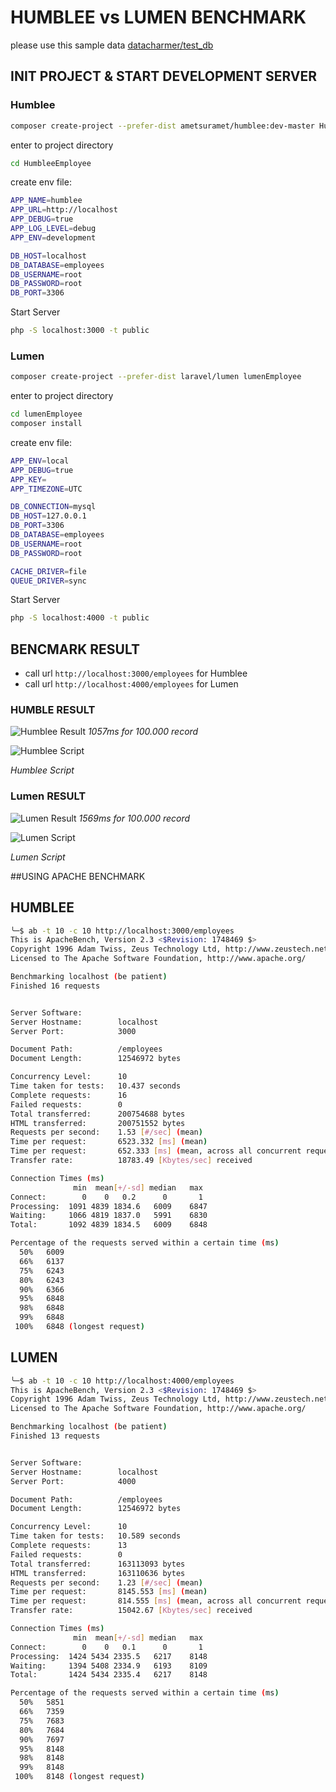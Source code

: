# HUMBLEE vs LUMEN BENCHMARK
please use this sample data [datacharmer/test_db](https://github.com/datacharmer/test_db)

## INIT PROJECT & START DEVELOPMENT SERVER
### Humblee
```bash
composer create-project --prefer-dist ametsuramet/humblee:dev-master HumbleeEmployee
```
enter to project directory
```bash
cd HumbleeEmployee
```
create env file:
```bash
APP_NAME=humblee
APP_URL=http://localhost
APP_DEBUG=true
APP_LOG_LEVEL=debug
APP_ENV=development

DB_HOST=localhost
DB_DATABASE=employees
DB_USERNAME=root
DB_PASSWORD=root
DB_PORT=3306
```

Start Server 
```bash
php -S localhost:3000 -t public
```

### Lumen
```bash
composer create-project --prefer-dist laravel/lumen lumenEmployee
```
enter to project directory
```bash
cd lumenEmployee
composer install
```
create env file:
```bash
APP_ENV=local
APP_DEBUG=true
APP_KEY=
APP_TIMEZONE=UTC

DB_CONNECTION=mysql
DB_HOST=127.0.0.1
DB_PORT=3306
DB_DATABASE=employees
DB_USERNAME=root
DB_PASSWORD=root

CACHE_DRIVER=file
QUEUE_DRIVER=sync
```

Start Server 
```bash
php -S localhost:4000 -t public
```

## BENCMARK RESULT
* call url ```http://localhost:3000/employees``` for Humblee
* call url ```http://localhost:4000/employees``` for Lumen

### HUMBLE RESULT
![Humblee Result](https://raw.githubusercontent.com/ametsuramet/humblee-benchmark/master/Humblee-Employee.png)
*1057ms for 100.000 record*


![Humblee Script](https://raw.githubusercontent.com/ametsuramet/humblee-benchmark/master/Humblee-Script.png)

*Humblee Script*

### Lumen RESULT
![Lumen Result](https://raw.githubusercontent.com/ametsuramet/humblee-benchmark/master/Lumen-Employee.png)
*1569ms for 100.000 record*


![Lumen Script](https://raw.githubusercontent.com/ametsuramet/humblee-benchmark/master/Lumen-Script.png)

*Lumen Script*

##USING APACHE BENCHMARK
## HUMBLEE
```bash
╰─$ ab -t 10 -c 10 http://localhost:3000/employees
This is ApacheBench, Version 2.3 <$Revision: 1748469 $>
Copyright 1996 Adam Twiss, Zeus Technology Ltd, http://www.zeustech.net/
Licensed to The Apache Software Foundation, http://www.apache.org/

Benchmarking localhost (be patient)
Finished 16 requests


Server Software:
Server Hostname:        localhost
Server Port:            3000

Document Path:          /employees
Document Length:        12546972 bytes

Concurrency Level:      10
Time taken for tests:   10.437 seconds
Complete requests:      16
Failed requests:        0
Total transferred:      200754688 bytes
HTML transferred:       200751552 bytes
Requests per second:    1.53 [#/sec] (mean)
Time per request:       6523.332 [ms] (mean)
Time per request:       652.333 [ms] (mean, across all concurrent requests)
Transfer rate:          18783.49 [Kbytes/sec] received

Connection Times (ms)
              min  mean[+/-sd] median   max
Connect:        0    0   0.2      0       1
Processing:  1091 4839 1834.6   6009    6847
Waiting:     1066 4819 1837.0   5991    6830
Total:       1092 4839 1834.5   6009    6848

Percentage of the requests served within a certain time (ms)
  50%   6009
  66%   6137
  75%   6243
  80%   6243
  90%   6366
  95%   6848
  98%   6848
  99%   6848
 100%   6848 (longest request)
```

## LUMEN
```bash
╰─$ ab -t 10 -c 10 http://localhost:4000/employees
This is ApacheBench, Version 2.3 <$Revision: 1748469 $>
Copyright 1996 Adam Twiss, Zeus Technology Ltd, http://www.zeustech.net/
Licensed to The Apache Software Foundation, http://www.apache.org/

Benchmarking localhost (be patient)
Finished 13 requests


Server Software:
Server Hostname:        localhost
Server Port:            4000

Document Path:          /employees
Document Length:        12546972 bytes

Concurrency Level:      10
Time taken for tests:   10.589 seconds
Complete requests:      13
Failed requests:        0
Total transferred:      163113093 bytes
HTML transferred:       163110636 bytes
Requests per second:    1.23 [#/sec] (mean)
Time per request:       8145.553 [ms] (mean)
Time per request:       814.555 [ms] (mean, across all concurrent requests)
Transfer rate:          15042.67 [Kbytes/sec] received

Connection Times (ms)
              min  mean[+/-sd] median   max
Connect:        0    0   0.1      0       1
Processing:  1424 5434 2335.5   6217    8148
Waiting:     1394 5408 2334.9   6193    8109
Total:       1424 5434 2335.4   6217    8148

Percentage of the requests served within a certain time (ms)
  50%   5851
  66%   7359
  75%   7683
  80%   7684
  90%   7697
  95%   8148
  98%   8148
  99%   8148
 100%   8148 (longest request)
```


